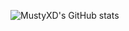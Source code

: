 ![MustyXD's GitHub stats](https://github-readme-stats.vercel.app/api?username=mustyxd&show_icons=true&theme=radical)
